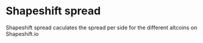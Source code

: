 # Shapeshift spread

Shapeshift spread caculates the spread per side for the different altcoins on Shapeshift.io
